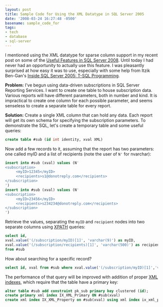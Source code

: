 ```yaml
---
layout: post
title: Sample Code for Using the XML Datatype in SQL Server 2005
date: '2008-03-24 16:27:48 -0500'
basename: sample_code_for
tags:
- tech
- database
- sql-server
---
```


I mentioned using the XML datatype for sparse column support in my recent post
on some of the <a
href="://www.safnet.com/writing/tech/archives/2008/03/summary_of_usef.html">Useful
Features in SQL Server 2008</a>. Until today I had never had an opportunity to
actually use this feature. I was pleasantly surprised at how easy it was to use,
especially with some help from Itzik Ben-Gan's <a
href="http://www.sql.co.il/books/insidetsql2005/">Inside SQL Server 2005: T-SQL
Programming</a>.

**Problem:** I've begun using data-driven subscriptions in SQL Server Reporting
Services. I want to create one table to house subscription data. Various reports
will have different parameters, both in number and kind. It is impractical to
create one column for each possible parameter, and seems senseless to create a
separate table for every report.

<!--more-->

**Solution:** Create a single XML column that can hold any data. Each report
will get its own schema for specifying the subscription parameters. To
demonstrate the SQL, let's create a temporary table and some useful queries:

```sql
create table #sub (id int identity, xval XML)
```

Now add a few records to it, assuming that the report has two parameters: one
called myID and a list of recipients (note the user of `N'` for nvarchar):

```sql
insert into #sub (xval) values (N'
<subscription>
     <myID>12345</myID>
     <recipients>s1@donotreply.com</recipients>
</subscription>
')
insert into #sub (xval) values (N'
<subscription>
     <myID>23456</myID>
     <recipients>s234234@donotreply.com</recipients>
</subscription>
')
```

Retrieve the values, separating the `myID` and `recipient` nodes into two
separate columns using <a href="http://www.w3.org/TR/xpath">XPATH</a> queries:

```sql
select id,
xval.value('(/subscription/myID)[1]', 'varchar(9)') as myID, 
xval.value('(/subscription/recipients)[1]', 'varchar(500)') as recipients
from #sub
```

How about searching for a specific record?

```sql
select id, xval from #sub where xval.value('(/subscription/myID)[1]','varchar(9)') = N'12345'
```

The performance of that query will be improved with addition of proper <a
href="http://msdn2.microsoft.com/en-us/library/ms345121.aspx">XML indexes</a>,
which require that the table have a primary key:

```sql
alter table #sub add constraint pk_sub primary key clustered (id);
create primary xml index IX_XML_Primary ON #sub(xval)
create xml index IX_XML_Property on #sub(xval) using xml index ix_xml_primary for property
```
